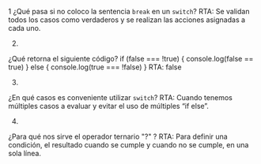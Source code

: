1
¿Qué pasa si no coloco la sentencia `break` en un `switch`?
RTA: Se validan todos los casos como verdaderos y se realizan las acciones asignadas a cada uno.

2.
¿Qué retorna el siguiente código? if (false === !true) { console.log(false == true) } else { console.log(true === !false) }
RTA: false

3.
¿En qué casos es conveniente utilizar `switch`?
RTA: Cuando tenemos múltiples casos a evaluar y evitar el uso de múltiples “if else”.

4.
¿Para qué nos sirve el operador ternario "?" ?
RTA: Para definir una condición, el resultado cuando se cumple y cuando no se cumple, en una sola línea.
